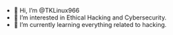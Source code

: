- 👋 Hi, I’m @TKLinux966
- 👀 I’m interested in Ethical Hacking and Cybersecurity.
- 🌱 I’m currently learning everything related to hacking.

<!---
TKLinux966/TKLinux966 is a ✨ special ✨ repository because its `README.md` (this file) appears on your GitHub profile.
You can click the Preview link to take a look at your changes.
--->
